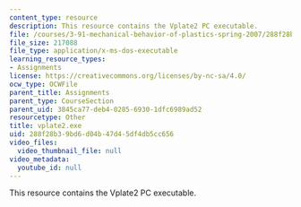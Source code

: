 ```yaml
---
content_type: resource
description: This resource contains the Vplate2 PC executable.
file: /courses/3-91-mechanical-behavior-of-plastics-spring-2007/288f28b39bd6d04b47d45df4db5cc656_vplate2.exe
file_size: 217088
file_type: application/x-ms-dos-executable
learning_resource_types:
- Assignments
license: https://creativecommons.org/licenses/by-nc-sa/4.0/
ocw_type: OCWFile
parent_title: Assignments
parent_type: CourseSection
parent_uid: 3845ca77-deb4-0285-6930-1dfc6989ad52
resourcetype: Other
title: vplate2.exe
uid: 288f28b3-9bd6-d04b-47d4-5df4db5cc656
video_files:
  video_thumbnail_file: null
video_metadata:
  youtube_id: null
---
```

This resource contains the Vplate2 PC executable.